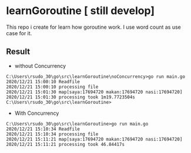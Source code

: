 # learnGoroutine [ still develop]

This repo i create for learn how goroutine work. I use word count as use case for it.

## Result
* without Concurrency
```
C:\Users\rsudo_30\go\src\learnGoroutine\noConcurrency>go run main.go
2020/12/21 15:00:10 Readfile
2020/12/21 15:00:10 processing file
2020/12/21 15:01:30 map[saya:17694720 makan:17694720 nasi:17694720]
2020/12/21 15:01:30 processing took 1m19.7723504s
C:\Users\rsudo_30\go\src\learnGoroutine>
```
* With Concurrency
```
C:\Users\rsudo_30\go\src\learnGoroutine>go run main.go
2020/12/21 15:10:34 Readfile
2020/12/21 15:10:34 processing file
2020/12/21 15:11:21 map[saya:17694720 makan:17694720 nasi:17694720]
2020/12/21 15:11:21 processing took 46.84417s
```
